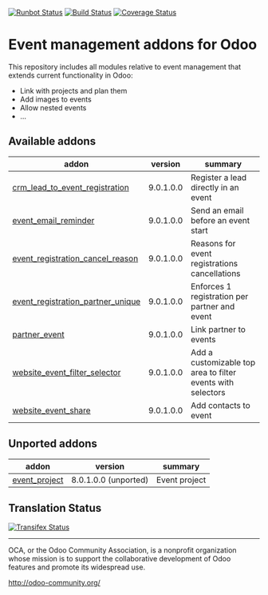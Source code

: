 [![Runbot Status](https://runbot.odoo-community.org/runbot/badge/flat/199/9.0.svg)](https://runbot.odoo-community.org/runbot/repo/github-com-oca-event-199)
[![Build Status](https://travis-ci.org/OCA/event.svg?branch=9.0)](https://travis-ci.org/OCA/event)
[![Coverage Status](https://coveralls.io/repos/OCA/event/badge.svg?branch=9.0)](https://coveralls.io/r/OCA/event?branch=9.0)

Event management addons for Odoo
================================

This repository includes all modules relative to event management that extends
current functionality in Odoo:

* Link with projects and plan them
* Add images to events
* Allow nested events
* ...

[//]: # (addons)

Available addons
----------------
addon | version | summary
--- | --- | ---
[crm_lead_to_event_registration](crm_lead_to_event_registration/) | 9.0.1.0.0 | Register a lead directly in an event
[event_email_reminder](event_email_reminder/) | 9.0.1.0.0 | Send an email before an event start
[event_registration_cancel_reason](event_registration_cancel_reason/) | 9.0.1.0.0 | Reasons for event registrations cancellations
[event_registration_partner_unique](event_registration_partner_unique/) | 9.0.1.0.0 | Enforces 1 registration per partner and event
[partner_event](partner_event/) | 9.0.1.0.0 | Link partner to events
[website_event_filter_selector](website_event_filter_selector/) | 9.0.1.0.0 | Add a customizable top area to filter events with selectors
[website_event_share](website_event_share/) | 9.0.1.0.0 | Add contacts to event


Unported addons
---------------
addon | version | summary
--- | --- | ---
[event_project](event_project/) | 8.0.1.0.0 (unported) | Event project

[//]: # (end addons)

Translation Status
------------------
[![Transifex Status](https://www.transifex.com/projects/p/OCA-event-9-0/chart/image_png)](https://www.transifex.com/projects/p/event-9-0)

----

OCA, or the Odoo Community Association, is a nonprofit organization whose 
mission is to support the collaborative development of Odoo features and 
promote its widespread use.

http://odoo-community.org/
